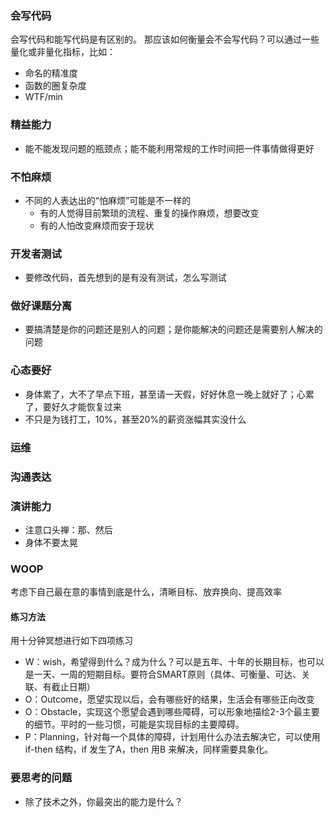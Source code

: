 
### 会写代码
会写代码和能写代码是有区别的。
那应该如何衡量会不会写代码？可以通过一些量化或非量化指标，比如：
- 命名的精准度
- 函数的圈复杂度
- WTF/min

### 精益能力
- 能不能发现问题的瓶颈点；能不能利用常规的工作时间把一件事情做得更好

### 不怕麻烦
- 不同的人表达出的“怕麻烦”可能是不一样的
    - 有的人觉得目前繁琐的流程、重复的操作麻烦，想要改变
    - 有的人怕改变麻烦而安于现状

### 开发者测试
- 要修改代码，首先想到的是有没有测试，怎么写测试
### 做好课题分离
- 要搞清楚是你的问题还是别人的问题；是你能解决的问题还是需要别人解决的问题

### 心态要好
- 身体累了，大不了早点下班，甚至请一天假，好好休息一晚上就好了；心累了，要好久才能恢复过来
- 不只是为钱打工，10%，甚至20%的薪资涨幅其实没什么

### 运维

### 沟通表达

### 演讲能力
- 注意口头禅：那、然后
- 身体不要太晃

### WOOP
考虑下自己最在意的事情到底是什么，清晰目标、放弃换向、提高效率
#### 练习方法
用十分钟冥想进行如下四项练习
- W：wish，希望得到什么？成为什么？可以是五年、十年的长期目标，也可以是一天、一周的短期目标。要符合SMART原则（具体、可衡量、可达、关联、有截止日期）
- O：Outcome，愿望实现以后，会有哪些好的结果，生活会有哪些正向改变
- O：Obstacle，实现这个愿望会遇到哪些障碍，可以形象地描绘2-3个最主要的细节。平时的一些习惯，可能是实现目标的主要障碍。
- P：Planning，针对每一个具体的障碍，计划用什么办法去解决它，可以使用if-then 结构，if 发生了A，then 用B 来解决，同样需要具象化。

### 要思考的问题
- 除了技术之外，你最突出的能力是什么？

